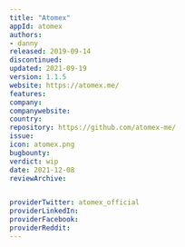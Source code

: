 ```yaml
---
title: "Atomex"
appId: atomex
authors:
- danny
released: 2019-09-14
discontinued: 
updated: 2021-09-19
version: 1.1.5
website: https://atomex.me/
features:
company: 
companywebsite: 
country: 
repository: https://github.com/atomex-me/
issue: 
icon: atomex.png
bugbounty: 
verdict: wip
date: 2021-12-08
reviewArchive:


providerTwitter: atomex_official
providerLinkedIn: 
providerFacebook: 
providerReddit: 
---
```









